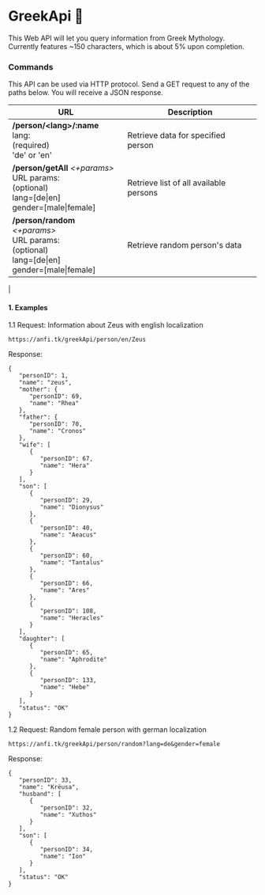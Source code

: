 # GreekApi   :trident:

This Web API will let you query information from Greek Mythology. Currently features ~150 characters, which is about 5% upon completion.

### Commands
This API can be used via HTTP protocol. Send a GET request to any of the paths below. You will receive a JSON response.

| URL | Description |
| ------ | ------ |
| **/person/\<lang\>/:name**<br>lang:<br>(required)<br>'de' or 'en'| Retrieve data for specified person|
| **/person/getAll** *\<+params\>*<br>URL params:<br>(optional)<br>lang=[de\|en]<br>gender=[male\|female] | Retrieve list of all available persons|
| **/person/random** *\<+params\>*<br>URL params:<br>(optional)<br>lang=[de\|en]<br>gender=[male\|female] | Retrieve random person's data |
|

#### 1. Examples

1.1 Request: Information about Zeus with english localization

``https://anfi.tk/greekApi/person/en/Zeus``

Response:
```
{
   "personID": 1,
   "name": "zeus",
   "mother": {
      "personID": 69,
      "name": "Rhea"
   },
   "father": {
      "personID": 70,
      "name": "Cronos"
   },
   "wife": [
      {
         "personID": 67,
         "name": "Hera"
      }
   ],
   "son": [
      {
         "personID": 29,
         "name": "Dionysus"
      },
      {
         "personID": 40,
         "name": "Aeacus"
      },
      {
         "personID": 60,
         "name": "Tantalus"
      },
      {
         "personID": 66,
         "name": "Ares"
      },
      {
         "personID": 108,
         "name": "Heracles"
      }
   ],
   "daughter": [
      {
         "personID": 65,
         "name": "Aphrodite"
      },
      {
         "personID": 133,
         "name": "Hebe"
      }
   ],
   "status": "OK"
}
```

1.2 Request: Random female person with german localization

``` https://anfi.tk/greekApi/person/random?lang=de&gender=female ```

Response:
```
{
   "personID": 33,
   "name": "Krëusa",
   "husband": [
      {
         "personID": 32,
         "name": "Xuthos"
      }
   ],
   "son": [
      {
         "personID": 34,
         "name": "Ion"
      }
   ],
   "status": "OK"
}
```
